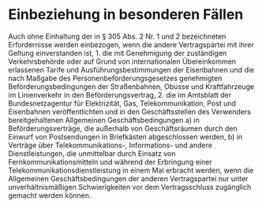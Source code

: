 # Einbeziehung in besonderen Fällen

Auch ohne Einhaltung der in § 305 Abs. 2 Nr. 1 und 2 bezeichneten Erfordernisse werden einbezogen, wenn die andere Vertragspartei mit ihrer Geltung einverstanden ist,  1.
 die mit Genehmigung der zuständigen Verkehrsbehörde oder auf Grund von internationalen Übereinkommen erlassenen Tarife und Ausführungsbestimmungen der Eisenbahnen und die nach Maßgabe des Personenbeförderungsgesetzes genehmigten Beförderungsbedingungen der Straßenbahnen, Obusse und Kraftfahrzeuge im Linienverkehr in den Beförderungsvertrag,
 2.
 die im Amtsblatt der Bundesnetzagentur für Elektrizität, Gas, Telekommunikation, Post und Eisenbahnen veröffentlichten und in den Geschäftsstellen des Verwenders bereitgehaltenen Allgemeinen Geschäftsbedingungen a)
 in Beförderungsverträge, die außerhalb von Geschäftsräumen durch den Einwurf von Postsendungen in Briefkästen abgeschlossen werden,
 b)
 in Verträge über Telekommunikations-, Informations- und andere Dienstleistungen, die unmittelbar durch Einsatz von Fernkommunikationsmitteln und während der Erbringung einer Telekommunikationsdienstleistung in einem Mal erbracht werden, wenn die Allgemeinen Geschäftsbedingungen der anderen Vertragspartei nur unter unverhältnismäßigen Schwierigkeiten vor dem Vertragsschluss zugänglich gemacht werden können.

 


